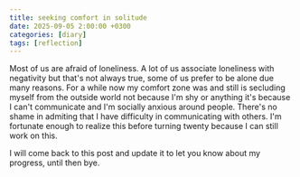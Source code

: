 ```yaml
---
title: seeking comfort in solitude
date: 2025-09-05 2:00:00 +0300
categories: [diary]
tags: [reflection]
---
```


Most of us are afraid of loneliness. A lot of us associate loneliness with negativity but that's not always true, some of us prefer to be alone due many reasons. For a while now my comfort zone was and still is secluding myself from the outside world not because I'm shy or anything it's because I can't communicate and I'm socially anxious around people. There's no shame in admiting that I have difficulty in communicating with others. I'm fortunate enough to realize this before turning twenty because I can still work on this.

I will come back to this post and update it to let you know about my progress, until then bye.
